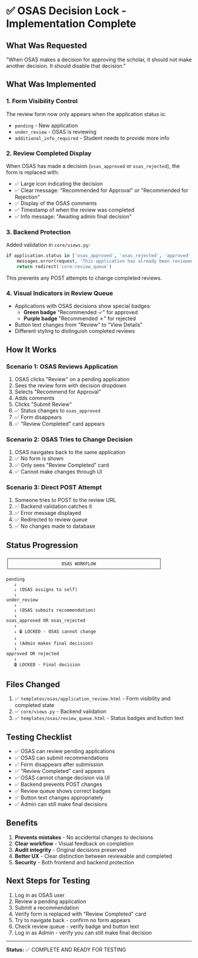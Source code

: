 # ✅ OSAS Decision Lock - Implementation Complete

## What Was Requested
"When OSAS makes a decision for approving the scholar, it should not make another decision. It should disable that decision."

## What Was Implemented

### 1. Form Visibility Control
The review form now only appears when the application status is:
- `pending` - New application
- `under_review` - OSAS is reviewing
- `additional_info_required` - Student needs to provide more info

### 2. Review Completed Display
When OSAS has made a decision (`osas_approved` or `osas_rejected`), the form is replaced with:
- ✅ Large icon indicating the decision
- ✅ Clear message: "Recommended for Approval" or "Recommended for Rejection"
- ✅ Display of the OSAS comments
- ✅ Timestamp of when the review was completed
- ✅ Info message: "Awaiting admin final decision"

### 3. Backend Protection
Added validation in `core/views.py`:
```python
if application.status in ['osas_approved', 'osas_rejected', 'approved', 'rejected']:
    messages.error(request, 'This application has already been reviewed. You cannot change the decision.')
    return redirect('core:review_queue')
```

This prevents any POST attempts to change completed reviews.

### 4. Visual Indicators in Review Queue
- Applications with OSAS decisions show special badges:
  - **Green badge** "Recommended ✓" for approved
  - **Purple badge** "Recommended ✗" for rejected
- Button text changes from "Review" to "View Details"
- Different styling to distinguish completed reviews

## How It Works

### Scenario 1: OSAS Reviews Application
1. OSAS clicks "Review" on a pending application
2. Sees the review form with decision dropdown
3. Selects "Recommend for Approval"
4. Adds comments
5. Clicks "Submit Review"
6. ✅ Status changes to `osas_approved`
7. ✅ Form disappears
8. ✅ "Review Completed" card appears

### Scenario 2: OSAS Tries to Change Decision
1. OSAS navigates back to the same application
2. ✅ No form is shown
3. ✅ Only sees "Review Completed" card
4. ✅ Cannot make changes through UI

### Scenario 3: Direct POST Attempt
1. Someone tries to POST to the review URL
2. ✅ Backend validation catches it
3. ✅ Error message displayed
4. ✅ Redirected to review queue
5. ✅ No changes made to database

## Status Progression

```
┌─────────────────────────────────────────────────────────┐
│                    OSAS WORKFLOW                        │
└─────────────────────────────────────────────────────────┘

pending
   ↓
   ↓ (OSAS assigns to self)
   ↓
under_review
   ↓
   ↓ (OSAS submits recommendation)
   ↓
osas_approved OR osas_rejected
   ↓
   ↓ 🔒 LOCKED - OSAS cannot change
   ↓
   ↓ (Admin makes final decision)
   ↓
approved OR rejected
   ↓
   🔒 LOCKED - Final decision

```

## Files Changed
1. ✅ `templates/osas/application_review.html` - Form visibility and completed state
2. ✅ `core/views.py` - Backend validation
3. ✅ `templates/osas/review_queue.html` - Status badges and button text

## Testing Checklist
- ✅ OSAS can review pending applications
- ✅ OSAS can submit recommendations
- ✅ Form disappears after submission
- ✅ "Review Completed" card appears
- ✅ OSAS cannot change decision via UI
- ✅ Backend prevents POST changes
- ✅ Review queue shows correct badges
- ✅ Button text changes appropriately
- ✅ Admin can still make final decisions

## Benefits
1. **Prevents mistakes** - No accidental changes to decisions
2. **Clear workflow** - Visual feedback on completion
3. **Audit integrity** - Original decisions preserved
4. **Better UX** - Clear distinction between reviewable and completed
5. **Security** - Both frontend and backend protection

## Next Steps for Testing
1. Log in as OSAS user
2. Review a pending application
3. Submit a recommendation
4. Verify form is replaced with "Review Completed" card
5. Try to navigate back - confirm no form appears
6. Check review queue - verify badge and button text
7. Log in as Admin - verify you can still make final decision

---

**Status:** ✅ COMPLETE AND READY FOR TESTING
